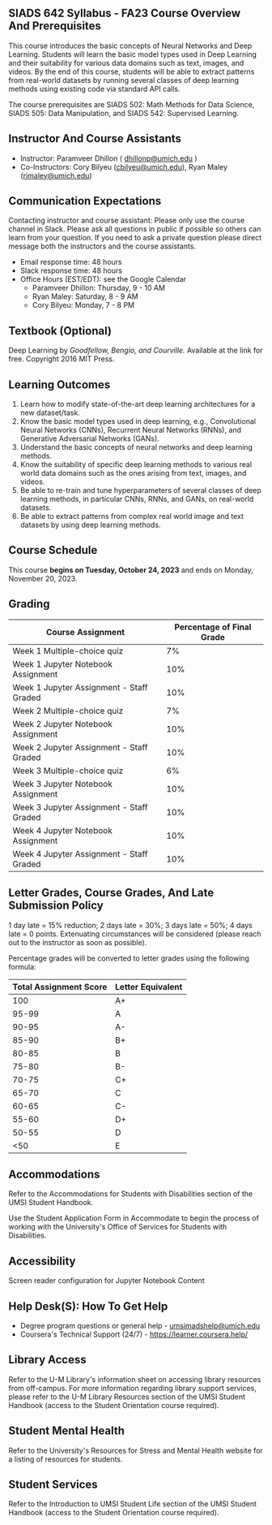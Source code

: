 ## SIADS 642 Syllabus - FA23 Course Overview And Prerequisites

This course introduces the basic concepts of Neural Networks and Deep Learning. Students will learn the basic model types used in Deep Learning and their suitability for various data domains such as text, images, and videos. By the end of this course, students will be able to extract patterns from real-world datasets by running several classes of deep learning methods using existing code via standard API calls.

The course prerequisites are SIADS 502: Math Methods for Data Science, SIADS 505: Data Manipulation, and SIADS 542: Supervised Learning.

## Instructor And Course Assistants

- Instructor: Paramveer Dhillon ( dhillonp@umich.edu )
- Co-Instructors: Cory Bilyeu (cbilyeu@umich.edu), Ryan Maley (rjmaley@umich.edu)

## Communication Expectations

Contacting instructor and course assistant: Please only use the course channel in Slack. Please ask all questions in public if possible so others can learn from your question. If you need to ask a private question please direct message both the instructors and the course assistants.

- Email response time: 48 hours
- Slack response time: 48 hours
- Office Hours (EST/EDT): see the Google Calendar
  - Paramveer Dhillon: Thursday, 9 - 10 AM
  - Ryan Maley: Saturday, 8 - 9 AM
  - Cory Bilyeu: Monday, 7 - 8 PM

## Textbook (Optional)

Deep Learning by _Goodfellow, Bengio, and Courville._ Available at the link for free. Copyright 2016 MIT Press.

## Learning Outcomes

1. Learn how to modify state-of-the-art deep learning architectures for a new dataset/task.
2. Know the basic model types used in deep learning, e.g., Convolutional Neural Networks (CNNs), Recurrent Neural Networks (RNNs), and Generative Adversarial Networks (GANs).
3. Understand the basic concepts of neural networks and deep learning methods.
4. Know the suitability of specific deep learning methods to various real world data domains such as the ones arising from text, images, and videos.
5. Be able to re-train and tune hyperparameters of several classes of deep learning methods, in particular CNNs, RNNs, and GANs, on real-world datasets.
6. Be able to extract patterns from complex real world image and text datasets by using deep learning methods.

## Course Schedule

This course **begins on Tuesday, October 24, 2023** and ends on Monday, November 20, 2023.

## Grading

| Course Assignment                        | Percentage of Final Grade |
| ---------------------------------------- | ------------------------- |
| Week 1 Multiple-choice quiz              | 7%                        |
| Week 1 Jupyter Notebook Assignment       | 10%                       |
| Week 1 Jupyter Assignment - Staff Graded | 10%                       |
| Week 2 Multiple-choice quiz              | 7%                        |
| Week 2 Jupyter Notebook Assignment       | 10%                       |
| Week 2 Jupyter Assignment - Staff Graded | 10%                       |
| Week 3 Multiple-choice quiz              | 6%                        |
| Week 3 Jupyter Notebook Assignment       | 10%                       |
| Week 3 Jupyter Assignment - Staff Graded | 10%                       |
| Week 4 Jupyter Notebook Assignment       | 10%                       |
| Week 4 Jupyter Assignment - Staff Graded | 10%                       |

## Letter Grades, Course Grades, And Late Submission Policy

1 day late = 15% reduction; 2 days late = 30%; 3 days late = 50%; 4 days late = 0 points. Extenuating circumstances will be considered (please reach out to the instructor as soon as possible).

Percentage grades will be converted to letter grades using the following formula:

| Total Assignment Score | Letter Equivalent |
| ---------------------- | ----------------- |
| 100                    | A+                |
| 95-99                  | A                 |
| 90-95                  | A-                |
| 85-90                  | B+                |
| 80-85                  | B                 |
| 75-80                  | B-                |
| 70-75                  | C+                |
| 65-70                  | C                 |
| 60-65                  | C-                |
| 55-60                  | D+                |
| 50-55                  | D                 |
| <50                    | E                 |

## Accommodations

Refer to the Accommodations for Students with Disabilities section of the UMSI Student Handbook.

Use the Student Application Form in Accommodate to begin the process of working with the University's Office of Services for Students with Disabilities.

## Accessibility

Screen reader configuration for Jupyter Notebook Content

## Help Desk(S): How To Get Help

- Degree program questions or general help - umsimadshelp@umich.edu
- Coursera's Technical Support (24/7) - https://learner.coursera.help/

## Library Access

Refer to the U-M Library's information sheet on accessing library resources from off-campus. For more information regarding library support services, please refer to the U-M Library Resources section of the UMSI Student Handbook (access to the Student Orientation course required).

## Student Mental Health

Refer to the University's Resources for Stress and Mental Health website for a listing of resources for students.

## Student Services

Refer to the Introduction to UMSI Student Life section of the UMSI Student Handbook (access to the Student Orientation course required).
